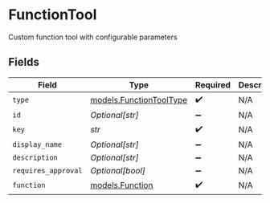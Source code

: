 # FunctionTool

Custom function tool with configurable parameters


## Fields

| Field                                                    | Type                                                     | Required                                                 | Description                                              |
| -------------------------------------------------------- | -------------------------------------------------------- | -------------------------------------------------------- | -------------------------------------------------------- |
| `type`                                                   | [models.FunctionToolType](../models/functiontooltype.md) | :heavy_check_mark:                                       | N/A                                                      |
| `id`                                                     | *Optional[str]*                                          | :heavy_minus_sign:                                       | N/A                                                      |
| `key`                                                    | *str*                                                    | :heavy_check_mark:                                       | N/A                                                      |
| `display_name`                                           | *Optional[str]*                                          | :heavy_minus_sign:                                       | N/A                                                      |
| `description`                                            | *Optional[str]*                                          | :heavy_minus_sign:                                       | N/A                                                      |
| `requires_approval`                                      | *Optional[bool]*                                         | :heavy_minus_sign:                                       | N/A                                                      |
| `function`                                               | [models.Function](../models/function.md)                 | :heavy_check_mark:                                       | N/A                                                      |